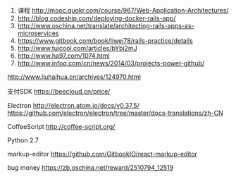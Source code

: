 
1. 课程 http://mooc.guokr.com/course/967/Web-Application-Architectures/
2. http://blog.codeship.com/deploying-docker-rails-app/
3. http://www.oschina.net/translate/architecting-rails-apps-as-microservices
4. https://www.gitbook.com/book/liwei78/rails-practice/details
5. http://www.tuicool.com/articles/bYbi2mJ
6. http://www.ha97.com/1074.html
7. http://www.infoq.com/cn/news/2014/03/projects-power-github/


http://www.liuhaihua.cn/archives/124970.html


支付SDK
https://beecloud.cn/price/

Electron
http://electron.atom.io/docs/v0.37.5/
https://github.com/electron/electron/tree/master/docs-translations/zh-CN

CoffeeScript
http://coffee-script.org/

Python 2.7


markup-editor
https://github.com/GitbookIO/react-markup-editor


bug money
https://zb.oschina.net/reward/2510794_12519

